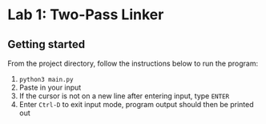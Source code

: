 # Lab 1: Two-Pass Linker

## Getting started

From the project directory, follow the instructions below to run the program:

1. `python3 main.py`
2. Paste in your input
3. If the cursor is not on a new line after entering input, type `ENTER`
4. Enter `Ctrl-D` to exit input mode, program output should then be printed out

